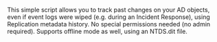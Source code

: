 This simple script allows you to track past changes on your AD objects, even if event logs were wiped (e.g. during an Incident Response), using Replication metadata history.
No special permissions needed (no admin required).
Supports offline mode as well, using an NTDS.dit file.
